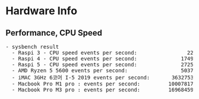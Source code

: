
# Hardware Info

## Performance, CPU Speed 
<pre>
- sysbench result
  - Raspi 3 - CPU speed events per second:                22.71                                                                                       
  - Raspi 4 - CPU speed events per second:              1749.76
  - Raspi 5 - CPU speed events per second:              2725.58  
  - AMD Ryzen 5 5600 events per second:                 5037.77
  - iMAC 3GHz 6코어 I-5 2019 events per second:       3632753.50
  - Macbook Pro M1 pro : events per second:         10007817.69
  - Macbook Pro M3 pro : events per second:         16968459.13
</pre>
